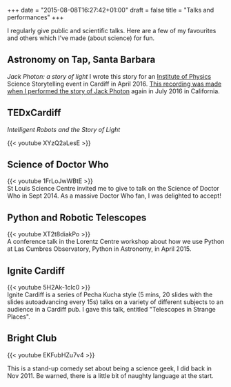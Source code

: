 +++
date = "2015-08-08T16:27:42+01:00"
draft = false
title = "Talks and performances"
+++

I regularly give public and scientific talks. Here are a few of my favourites and others which I've made (about science) for fun.

## Astronomy on Tap, Santa Barbara
*Jack Photon: a story of light*
I wrote this story for an [Institute of Physics](https://www.iop.org) Science Storytelling event in Cardiff in April 2016. [This recording was made when I performed the story of Jack Photon](https://youtu.be/UF7ioBvU3_0?t=1h2m18s) again in July 2016 in California.

## TEDxCardiff
*Intelligent Robots and the Story of Light*  

{{< youtube XYzQ2aLesE >}}


## Science of Doctor Who
{{< youtube 1FrLoJwWBtE >}}  
St Louis Science Centre invited me to give to talk on the Science of Doctor Who in Sept 2014. As a massive Doctor Who fan, I was delighted to accept!

## Python and Robotic Telescopes
{{< youtube XT2t8diakPo >}}  
A conference talk in the Lorentz Centre workshop about how we use Python at Las Cumbres Observatory, Python in Astronomy, in April 2015.

## Ignite Cardiff
{{< youtube 5H2Ak-1cIc0 >}}  
Ignite Cardiff is a series of Pecha Kucha style (5 mins, 20 slides with the slides autoadvancing every 15s) talks on a variety of different subjects to an audience in a Cardiff pub. I gave this talk, entitled "Telescopes in Strange Places".

## Bright Club
{{< youtube EKFubHZu7v4 >}}  

This is a stand-up comedy set about being a science geek, I did back in Nov 2011. Be warned, there is a little bit of naughty language at the start.

